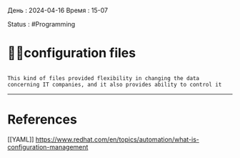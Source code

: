 День : 2024-04-16 
Время : 15-07

Status : #Programming  


# 👨‍💻configuration files

```ad-summary

This kind of files provided flexibility in changing the data concerning IT companies, and it also provides ability to control it 

```

---
# References
[[YAML]]
https://www.redhat.com/en/topics/automation/what-is-configuration-management
